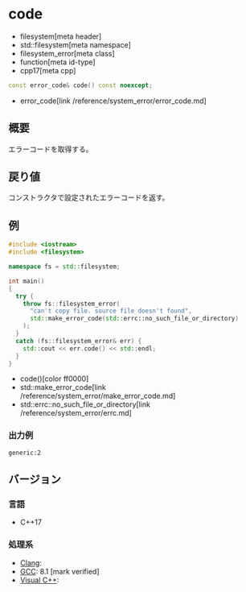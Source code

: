 # code
* filesystem[meta header]
* std::filesystem[meta namespace]
* filesystem_error[meta class]
* function[meta id-type]
* cpp17[meta cpp]

```cpp
const error_code& code() const noexcept;
```
* error_code[link /reference/system_error/error_code.md]

## 概要
エラーコードを取得する。


## 戻り値
コンストラクタで設定されたエラーコードを返す。


## 例
```cpp example
#include <iostream>
#include <filesystem>

namespace fs = std::filesystem;

int main()
{
  try {
    throw fs::filesystem_error(
      "can't copy file. source file doesn't found",
      std::make_error_code(std::errc::no_such_file_or_directory)
    );
  }
  catch (fs::filesystem_error& err) {
    std::cout << err.code() << std::endl;
  }
}
```
* code()[color ff0000]
* std::make_error_code[link /reference/system_error/make_error_code.md]
* std::errc::no_such_file_or_directory[link /reference/system_error/errc.md]

### 出力例
```
generic:2
```

## バージョン
### 言語
- C++17

### 処理系
- [Clang](/implementation.md#clang):
- [GCC](/implementation.md#gcc): 8.1 [mark verified]
- [Visual C++](/implementation.md#visual_cpp):
